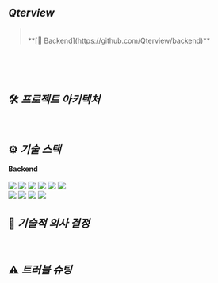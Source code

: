 ## **_Qterview_**


><br/>
>**[📎 Backend](https://github.com/Qterview/backend)**<br/>



<br/>


<br/>


<br/>

## 🛠️ **_프로젝트 아키텍처_**


<br/>



## ⚙️ **_기술 스택_**

**Backend**<br /><br />
<img src="https://img.shields.io/badge/Nest.js-E0234E?style=for-the-badge&logo=NestJS&logoColor=white">
<img src="https://img.shields.io/badge/TypeScript-3178C6?style=for-the-badge&logo=TypeScript&logoColor=black">
<img src="https://img.shields.io/badge/npm-CB3837?style=for-the-badge&logo=npm&logoColor=white">
<img src="https://img.shields.io/badge/MongoDB-47A248?style=for-the-badge&logo=MongoDB&logoColor=white">
<img src="https://img.shields.io/badge/Mongoose-871618?style=for-the-badge&logo=MongoDB&logoColor=white">
<img src="https://img.shields.io/badge/Socket.io-010101?style=for-the-badge&logo=Socket.io&logoColor=white">
<br/>
<img src="https://img.shields.io/badge/Amazon EC2-FF9900?style=for-the-badge&logo=Amazon EC2&logoColor=white">
<img src="https://img.shields.io/badge/Docker-2496ED?style=for-the-badge&logo=Docker&logoColor=white">
<img src="https://img.shields.io/badge/GitHub-181717?style=for-the-badge&logo=GitHub&logoColor=white">
<img src="https://img.shields.io/badge/GitHub Actions-2088FF?style=for-the-badge&logo=GitHub Actions&logoColor=white">
<br/>

## 🔩 **_기술적 의사 결정_**




<br/>

## ⚠️ **_트러블 슈팅_**

